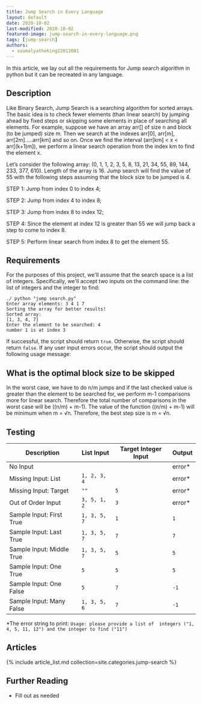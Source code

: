 ```yaml
---
title: Jump Search in Every Language
layout: default
date: 2020-10-02
last-modified: 2020-10-02
featured-image: jump-search-in-every-language.png
tags: [jump-search]
authors:
  - soumalyatheking22012001
---
```


In this article, we lay out all the requirements for Jump search algorithm in 
python but it can be recreated in any language.

## Description

Like Binary Search, Jump Search is a searching algorithm for sorted arrays. 
The basic idea is to check fewer elements (than linear search) by jumping 
ahead by fixed steps or skipping some elements in place of searching all elements.
For example, suppose we have an array arr[] of size n and block (to be jumped) 
size m. Then we search at the indexes arr[0], arr[m], arr[2m]…..arr[km] and so 
on. Once we find the interval (arr[km] < x < arr[(k+1)m]), we perform a linear 
search operation from the index km to find the element x.

Let’s consider the following array: (0, 1, 1, 2, 3, 5, 8, 13, 21, 34, 55, 89, 144, 233, 377, 610). 
Length of the array is 16. Jump search will find the value of 55 with the following 
steps assuming that the block size to be jumped is 4.

STEP 1: Jump from index 0 to index 4;

STEP 2: Jump from index 4 to index 8;

STEP 3: Jump from index 8 to index 12;

STEP 4: Since the element at index 12 is greater than 55 we will jump back a step to come to index 8.

STEP 5: Perform linear search from index 8 to get the element 55.

## Requirements

For the purposes of this project, we'll assume that the search space is a list of integers.
Specifically, we'll accept two inputs on the command line: the list of integers and the
integer to find:

```shell
./ python "jump search.py"
Enter array elements: 3 4 1 7
Sorting the array for better results!
Sorted array:
[1, 3, 4, 7]
Enter the element to be searched: 4
number 1 is at index 3
```

If successful, the script should return `true`. Otherwise, the script should return `false`.
If any user input errors occur, the script should output the following usage message:

## What is the optimal block size to be skipped

In the worst case, we have to do n/m jumps and if the last checked value is greater than 
the element to be searched for, we perform m-1 comparisons more for linear search. Therefore 
the total number of comparisons in the worst case will be ((n/m) + m-1). The value of the 
function ((n/m) + m-1) will be minimum when m = √n. Therefore, the best step size is m = √n.

## Testing

| Description               | List Input   | Target Integer Input | Output  |
| ------------------------- | ------------ | -------------------- | ------- |
| No Input                  |              |                      | error\* |
| Missing Input: List       | `1, 2, 3, 4` |                      | error\* |
| Missing Input: Target     | `""`         | `5`                  | error\* |
| Out of Order Input        | `3, 5, 1, 2` | `3`                  | error\* |
| Sample Input: First True  | `1, 3, 5, 7` | `1`                  | `1`     |
| Sample Input: Last True   | `1, 3, 5, 7` | `7`                  | `7`     |
| Sample Input: Middle True | `1, 3, 5, 7` | `5`                  | `5`     |
| Sample Input: One True    | `5`          | `5`                  | `5`     |
| Sample Input: One False   | `5`          | `7`                  | `-1`    |
| Sample Input: Many False  | `1, 3, 5, 6` | `7`                  | `-1`    |

\*The error string to print: `Usage: please provide a list of  integers ("1, 4, 5, 11, 12") and the integer to find ("11")`

## Articles

{% include article_list.md collection=site.categories.jump-search %}

## Further Reading

- Fill out as needed
